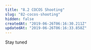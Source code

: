 ```yaml
---
title: "8.2 COCOS Shooting"
slug: "82-cocos-shooting"
hidden: false
createdAt: "2019-06-26T06:16:30.211Z"
updatedAt: "2019-06-26T06:16:33.858Z"
---
```

Stay tuned